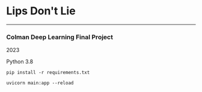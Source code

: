 # Lips Don't Lie

----
### Colman Deep Learning Final Project

2023

Python 3.8

```shell
pip install -r requirements.txt
```

```shell
uvicorn main:app --reload
```
